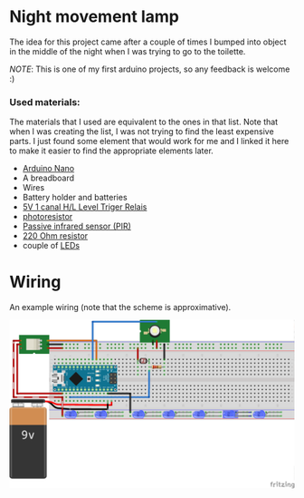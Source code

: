 # Night movement lamp

The idea for this project came after a couple of times I bumped into object in
the middle of the night when I was trying to go to the toilette.

*NOTE*: This is one of my first arduino projects, so any feedback is welcome :)

### Used materials:

The materials that I used are equivalent to the ones in that list. Note that
when I was creating the list, I was not trying to find the least expensive
parts. I just found some element that would work for me and I linked it here to
make it easier to find the appropriate elements later.

* [Arduino Nano][0]
* A breadboard
* Wires
* Battery holder and batteries
* [5V 1 canal H/L Level Triger Relais][1]
* [photoresistor][2] 
* [Passive infrared sensor (PIR)][3] 
* [220 Ohm resistor][4]
* couple of [LEDs][5]

# Wiring

An example wiring (note that the scheme is approximative).

![Check out the image](./wiring.png "Wiring scheme")

[0]: https://www.amazon.fr/gp/product/B00QPUEFNW/ref=oh_aui_detailpage_o03_s00?ie=UTF8&psc=1
[1]: https://www.amazon.fr/gp/product/B00PN5RITI/ref=oh_aui_detailpage_o00_s00?ie=UTF8&psc=1
[2]: https://www.amazon.fr/qualit%C3%A9-Lumi%C3%A8re-r%C3%A9sistance-d%C3%A9pendant-photor%C3%A9sistance/dp/B00NXW9WZ6/ref=sr_1_3?ie=UTF8&qid=1508012609&sr=8-3&keywords=arduino+photoresistance
[3]: https://www.amazon.fr/Tenflyer-HC-SR501-Mouvement-D%C3%83%C2%A9tecteur-Infrarouge/dp/B016KCSUK8/ref=sr_1_4?s=electronics&ie=UTF8&qid=1508012664&sr=1-4&keywords=pir+sensor
[4]: https://www.amazon.fr/Just-Honest-Pi%C3%A8ces-R%C3%A9sistances-Resistor-0-25W/dp/B016S2LZB6/ref=sr_1_2?s=electronics&ie=UTF8&qid=1508012751&sr=1-2&keywords=resistance+220+ohm
[5]: https://www.amazon.fr/Elegoo-Composants-Electronique-R%C3%A9sistances-Potentiometre/dp/B06XKR7HZK/ref=sr_1_5?s=electronics&ie=UTF8&qid=1508013279&sr=1-5&keywords=arduino%2Bled&th=1
